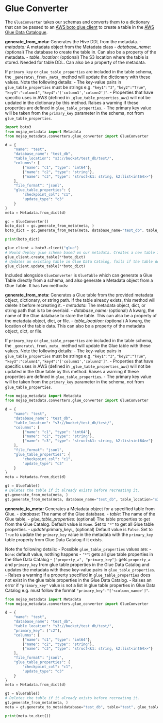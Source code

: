 # Glue Converter

The `GlueConverter` takes our schemas and converts them to a dictionary that can be passed to an [AWS boto glue client](https://boto3.amazonaws.com/v1/documentation/api/latest/reference/services/glue.html) to create a table in the [AWS Glue Data Catalogue](https://docs.aws.amazon.com/glue/latest/dg/catalog-and-crawler.html).

**generate_from_meta:** Generates the Hive DDL from the metadata.
    - _metadata:_ A metadata object from the Metadata class
    - _database\_name:_ (optional) The database to create the table in. Can also be a property of the metadata.
    - _table\_location:_ (optional) The S3 location where the table is stored. Needed for table DDL. Can also be a property of the metadata.
    
If `primary_key` or `glue_table_properties` are included in the table schema, the `_generate\_from\_meta_` method will update the dictionary with these values. Note the following details:
    - The key-value pairs in `glue_table_properties` must be strings e.g. `"key1":"3"`, `"key2":"True"`, `"key3":"column1"`, `"key4":"['column1','column2']"`.
    - Properties that have specific uses in AWS (defined in `_glue_table_properties_aws`) will not be updated in the dictionary by this method. Raises a warning if these properties are defined in `glue_table_properties`.
    - The primary key value will be taken from the `primary_key` parameter in the schema, not from `glue_table_properties`. 

```python
import boto3
from mojap_metadata import Metadata
from mojap_metadata.converters.glue_converter import GlueConverter

d = {
    "name": "test",
    "database_name": "test_db",
    "table_location": "s3://bucket/test_db/test/",
    "columns": [
        {"name": "c1", "type": "int64"},
        {"name": "c2", "type": "string"},
        {"name": "c3", "type": "struct<k1: string, k2:list<int64>>"}
    ],
    "file_format": "jsonl",
    "glue_table_properties": {
        "checkpoint_col": "c1", 
        "update_type": "c3"
    }
}
meta = Metadata.from_dict(d)

gc = GlueConverter()
boto_dict = gc.generate_from_meta(meta, )
boto_dict = gc.generate_from_meta(meta, database_name="test_db", table_location="s3://bucket/test_db/test/")

print(boto_dict) 

glue_client = boto3.client("glue")
# Would deploy glue schema based on our metadata. Creates a new table in Glue Data Catalog, will fail if the table already exists.
glue_client.create_table(**boto_dict) 
# Updates an existing table in Glue Data Catalog, fails if the table does not exist.
glue_client.update_table(**boto_dict) 
```

Included alongside `GlueConverter` is `GlueTable` which can generate a Glue Table directly from a schema, and also generate a Metadata object from a Glue Table. It has two methods:

**generate_from_meta:** Generates a Glue table from the provided metadata object, dictionary, or string path. If the table already exists, this method will delete it before recreating it.
    - _metadata:_ The metadata object, dict, or string path that is to be overlaid.
    - _database\_name:_ (optional) A kwarg, the name of the Glue database to store the table. This can also be a property of the metadata object, dict, or file.
    - _table\_location:_ (optional) A kwarg, the location of the table data. This can also be a property of the metadata object, dict, or file.

If `primary_key` or `glue_table_properties` are included in the table schema, the `_generate\_from\_meta_` method will update the Glue table with these values. Note the following details:
    - The key-value pairs in `glue_table_properties` must be strings e.g. `"key1":"3"`, `"key2":"True"`, `"key3":"column1"`, `"key4":"['column1','column2']"`.
    - Properties that have specific uses in AWS (defined in `_glue_table_properties_aws`) will not be updated in the Glue table by this method. Raises a warning if these properties are defined in `glue_table_properties`.
    - The primary key value will be taken from the `primary_key` parameter in the schema, not from `glue_table_properties`. 

```python
from mojap_metadata import Metadata
from mojap_metadata.converters.glue_converter import GlueConverter

d = {
    "name": "test",
    "database_name": "test_db",
    "table_location": "s3://bucket/test_db/test/",
    "columns": [
        {"name": "c1", "type": "int64"},
        {"name": "c2", "type": "string"},
        {"name": "c3", "type": "struct<k1: string, k2:list<int64>>"}
    ],
    "file_format": "jsonl",
    "glue_table_properties": {
        "checkpoint_col": "c1", 
        "update_type": "c3"
    }
}
meta = Metadata.from_dict(d)

gt = GlueTable()
# Deletes the table if it already exists before recreating it.
gt.generate_from_meta(meta, )
gt.generate_from_meta(meta, database_name="test_db", table_location="s3://bucket/test_db/test/")
```

**generate_to_meta:** Generates a Metadata object for a specified table from Glue.
    - _database:_ The name of the Glue database.
    - _table:_ The name of the Glue table.
    - _glue\_table\_properties:_ (optional) The table properties to get from the Glue Catalog. Default value is `None`. Set to `"*"` to get all Glue table properties.
    - _update_\primary\_key:_ (optional) Default value is `False`. Set to `True` to update the `primary_key` value in the metadata with the `primary_key` table property from Glue Data Catalog if it exists. 

Note the following details:
    - Possible `glue_table_properties` values are:
        - `None`: default value, nothing happens
        - `"*"`: gets all glue table properties in the Glue Data Catalog
        - `["property_a", "primary_key"]`: gets `property_a` and `primary_key` from glue table properties in the Glue Data Catalog and updates the metadata with these key-value pairs in `glue_table_properties`.
    - Raises a warning if a property specified in `glue_table_properties` does not exist in the glue table properties in the Glue Data Catalog.
    - Raises an error if `"primary_key"` value is not a list in glue table properties in Glue Data Catalog e.g. must follow the format `"primary_key":"['<column_name>']"`.

```python
from mojap_metadata import Metadata
from mojap_metadata.converters.glue_converter import GlueConverter

d = {
    "name": "test",
    "database_name": "test_db",
    "table_location": "s3://bucket/test_db/test/",
    "primary_key": ["c2"],
    "columns": [
        {"name": "c1", "type": "int64"},
        {"name": "c2", "type": "string"},
        {"name": "c3", "type": "struct<k1: string, k2:list<int64>>"}
    ],
    "file_format": "jsonl",
    "glue_table_properties": {
        "checkpoint_col": "c1", 
        "update_type": "c3"
    }
}
meta = Metadata.from_dict(d)

gt = GlueTable()
# Deletes the table if it already exists before recreating it.
gt.generate_from_meta(meta, )
meta = gt.generate_to_meta(database="test_db", table="test", glue_table_properties="*", get_primary_key=True)

print(meta.to_dict())
```